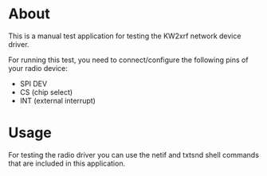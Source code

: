 # About
This is a manual test application for testing the KW2xrf network device driver.

For running this test, you need to connect/configure the following pins of your
radio device:
- SPI DEV
- CS (chip select)
- INT (external interrupt)

# Usage
For testing the radio driver you can use the netif and txtsnd shell commands
that are included in this application.
